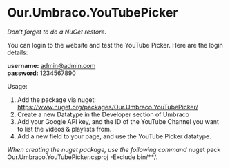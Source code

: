 # Our.Umbraco.YouTubePicker

*Don't forget to do a NuGet restore.*

You can login to the website and test the YouTube Picker. Here are the login details:

<strong>username:</strong> admin@admin.com<br/>
<strong>password:</strong> 1234567890

Usage:
1) Add the package via nuget: https://www.nuget.org/packages/Our.Umbraco.YouTubePicker/
2) Create a new Datatype in the Developer section of Umbraco
3) Add your Google API key, and the ID of the YouTube Channel you want to list the videos & playlists from.
4) Add a new field to your page, and use the YouTube Picker datatype.

*When creating the nuget package, use the following command*
nuget pack Our.Umbraco.YouTubePicker.csproj -Exclude bin/**/*.*

